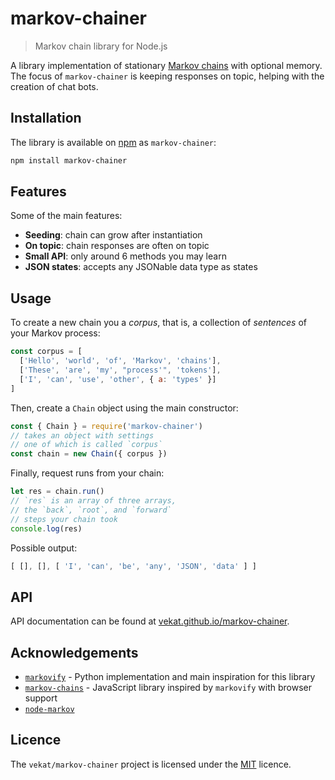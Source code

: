 # markov-chainer

> Markov chain library for Node.js

A library implementation of stationary [Markov chains](https://en.wikipedia.org/wiki/Markov_chain#Discrete-time_Markov_chain) with optional memory.
The focus of `markov-chainer` is keeping responses on topic, helping with the creation of chat bots.

## Installation

The library is available on [npm](https://www.npmjs.com/package/markov-chainer) as `markov-chainer`:

```bash
npm install markov-chainer
```

## Features

Some of the main features:
- **Seeding**: chain can grow after instantiation
- **On topic**: chain responses are often on topic
- **Small API**: only around 6 methods you may learn
- **JSON states**: accepts any JSONable data type as states

## Usage

To create a new chain you a *corpus*, that is, a collection of *sentences* of your Markov process:
```javascript
const corpus = [
  ['Hello', 'world', 'of', 'Markov', 'chains'],
  ['These', 'are', 'my', "process'", 'tokens'],
  ['I', 'can', 'use', 'other', { a: 'types' }]
]
```

Then, create a `Chain` object using the main constructor:
```javascript
const { Chain } = require('markov-chainer')
// takes an object with settings
// one of which is called `corpus`
const chain = new Chain({ corpus })
```

Finally, request runs from your chain:
```javascript
let res = chain.run()
// `res` is an array of three arrays,
// the `back`, `root`, and `forward`
// steps your chain took
console.log(res)
```

Possible output:
```javascript
[ [], [], [ 'I', 'can', 'be', 'any', 'JSON', 'data' ] ]
```

## API

API documentation can be found at [vekat.github.io/markov-chainer](https://vekat.github.io/markov-chainer/).

## Acknowledgements

- [`markovify`](https://github.com/jsvine/markovify) - Python implementation and main inspiration for this library
- [`markov-chains`](https://github.com/bdchauvette/markov-chains) - JavaScript library inspired by `markovify` with browser support
- [`node-markov`](https://github.com/substack/node-markov)

## Licence

The `vekat/markov-chainer` project is licensed under the [MIT](licence) licence.
